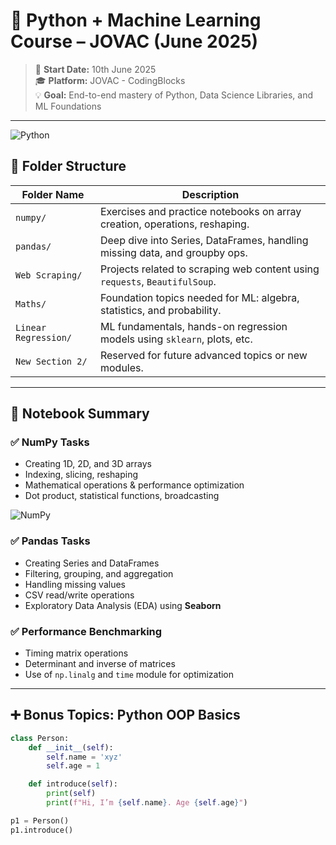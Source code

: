 # 📘 **Python + Machine Learning Course – JOVAC (June 2025)**

> 🚀 **Start Date:** 10th June 2025  
> 🎓 **Platform:** JOVAC - CodingBlocks  
> 💡 **Goal:** End-to-end mastery of Python, Data Science Libraries, and ML Foundations

---

![Python](https://th.bing.com/th/id/R.800d547ddbbe89556c2fdbfb5263b056?rik=ZtCtjnbYOveAkA&riu=http%3a%2f%2fimages.ctfassets.net%2fplii0v5gbc4s%2f2Z8bmd2uAUpvzZmdEzeeOj%2f8652c8b7d5c782d8e0311520ea1a65a0%2fmachine-learning-ai-b2b.gif&ehk=B90Udjt4cTglBpnh%2bpDYpGAOtDvspFULnDm0S%2b18O%2bA%3d&risl=&pid=ImgRaw&r=0)

## 📁 **Folder Structure**

| **Folder Name**      | **Description**                                                                 |
|----------------------|---------------------------------------------------------------------------------|
| `numpy/`             | Exercises and practice notebooks on array creation, operations, reshaping.     |
| `pandas/`            | Deep dive into Series, DataFrames, handling missing data, and groupby ops.     |
| `Web Scraping/`      | Projects related to scraping web content using `requests`, `BeautifulSoup`.    |
| `Maths/`             | Foundation topics needed for ML: algebra, statistics, and probability.         |
| `Linear Regression/` | ML fundamentals, hands-on regression models using `sklearn`, plots, etc.       |
| `New Section 2/`     | Reserved for future advanced topics or new modules.                            |

---

## 🧾 **Notebook Summary**

### ✅ **NumPy Tasks**
- Creating 1D, 2D, and 3D arrays  
- Indexing, slicing, reshaping  
- Mathematical operations & performance optimization  
- Dot product, statistical functions, broadcasting  

![NumPy](https://i.gifer.com/origin/25/25dcee6c68fdb7ac42019def1083b2ef_w200.gif)

### ✅ **Pandas Tasks**
- Creating Series and DataFrames  
- Filtering, grouping, and aggregation  
- Handling missing values  
- CSV read/write operations  
- Exploratory Data Analysis (EDA) using **Seaborn**

### ✅ **Performance Benchmarking**
- Timing matrix operations  
- Determinant and inverse of matrices  
- Use of `np.linalg` and `time` module for optimization

---

## ➕ **Bonus Topics: Python OOP Basics**

```python
class Person:
    def __init__(self):
        self.name = 'xyz'
        self.age = 1

    def introduce(self):
        print(self)
        print(f"Hi, I’m {self.name}. Age {self.age}")

p1 = Person()
p1.introduce()



